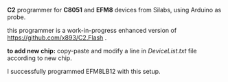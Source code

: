 **C2** programmer for **C8051** and **EFM8** devices from Silabs, using Arduino as probe.

this programmer is a work-in-progress enhanced version of https://github.com/x893/C2.Flash .

**to add new chip:** copy-paste and modify a line in *DeviceList.txt* file according to new chip.

I successfully programmed EFM8LB12 with this setup.

